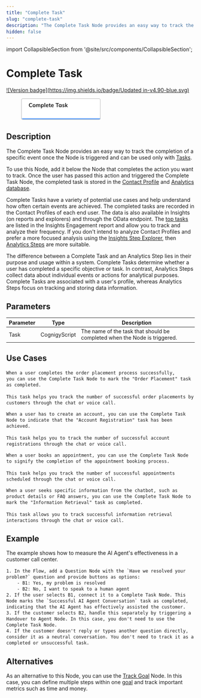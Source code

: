 ```yaml
---
title: "Complete Task"
slug: "complete-task"
description: "The Complete Task Node provides an easy way to track the completion of a specific event, once the Node is triggered."
hidden: false
---
```

import CollapsibleSection from '@site/src/components/CollapsibleSection';


# Complete Task

[![Version badge](https://img.shields.io/badge/Updated in-v4.90-blue.svg)](../../../../release-notes/4.90.md)

<figure>
  <img class="image-center" src="../../../../../static/img/_assets/ai/build/node-reference/analytics/complete-task.png" width="50%" />
</figure>

## Description

The Complete Task Node provides an easy way
to track the completion of a specific event once the Node is triggered
and can be used only with [Tasks](../../../analyze/goals-and-tasks/tasks.md).

To use this Node, add it below the Node that completes the action you want to track.
Once the user has passed this action and triggered the Complete Task Node,
the completed task is stored in the [Contact Profile](../../../analyze/contact-profiles.md) and [Analytics database](../../../analyze/collecting-data.md).

Complete Tasks have a variety of potential use cases and help understand how often certain events are achieved.
The completed tasks are recorded in the Contact Profiles of each end user.
The data is also available in Insights (on reports and explorers) and through the OData endpoint.
The [top tasks](../../../../insights/reports/engagement.md#tasks-reached) are listed in the Insights Engagement report
and allow you to track and analyze their frequency. 
If you don't intend to analyze Contact Profiles and prefer a more focused analysis using the [Insights Step Explorer](../../../../insights/explorers/step.md), then [Analytics Steps](../../../analyze/collecting-data.md#analytics-steps) are more suitable.

The difference between a Complete Task and an Analytics Step lies in their purpose and usage within a system. Complete Tasks determine whether a user has completed a specific objective or task. In contrast, Analytics Steps collect data about individual events or actions for analytical purposes. Complete Tasks are associated with a user's profile, whereas Analytics Steps focus on tracking and storing data information.

## Parameters

| Parameter | Type          | Description                                                               |
|-----------|---------------|---------------------------------------------------------------------------|
| Task      | CognigyScript | The name of the task that should be completed when the Node is triggered. |

## Use Cases

<CollapsibleSection title="Order Placement">

    When a user completes the order placement process successfully,
    you can use the Complete Task Node to mark the "Order Placement" task as completed.
    
    This task helps you track the number of successful order placements by customers through the chat or voice call.
    

</CollapsibleSection>


<CollapsibleSection title="Account Registration">

    When a user has to create an account, you can use the Complete Task Node to indicate that the "Account Registration" task has been achieved.
    
    This task helps you to track the number of successful account registrations through the chat or voice call.
    

</CollapsibleSection>


<CollapsibleSection title="Appointment Booking">

    When a user books an appointment, you can use the Complete Task Node to signify the completion of the appointment booking process.
    
    This task helps you track the number of successful appointments scheduled through the chat or voice call.
    

</CollapsibleSection>


<CollapsibleSection title="Information Retrieval">

    When a user seeks specific information from the chatbot, such as product details or FAQ answers, you can use the Complete Task Node to mark the "Information Retrieval" task as completed.
    
    This task allows you to track successful information retrieval interactions through the chat or voice call.
    

</CollapsibleSection>


## Example

The example shows how to measure the AI Agent's effectiveness in a customer call center.

<CollapsibleSection title="Measuring AI Agent Effectiveness">

    1. In the Flow, add a Question Node with the `Have we resolved your problem?` question and provide buttons as options:
        - B1: Yes, my problem is resolved
        - B2: No, I want to speak to a human agent
    2. If the user selects B1, connect it to a Complete Task Node. This Node marks the `Successful AI Agent Conversation` task as completed, indicating that the AI Agent has effectively assisted the customer.
    3. If the customer selects B2, handle this separately by triggering a Handover to Agent Node. In this case, you don't need to use the Complete Task Node.
    4. If the customer doesn't reply or types another question directly, consider it as a neutral conversation. You don't need to track it as a completed or unsuccessful task.

</CollapsibleSection>


## Alternatives

As an alternative to this Node, you can use the [Track Goal](track-goal.md) Node. 
In this case, you can define multiple steps within one [goal](../../../analyze/goals-and-tasks/goals.md) and track important metrics such as time and money.